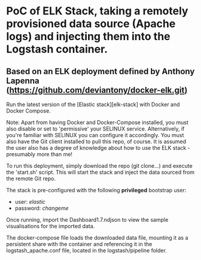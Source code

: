 # PoC of ELK Stack, taking a remotely provisioned data source (Apache logs) and injecting them into the Logstash container.

## Based on an ELK deployment defined by Anthony Lapenna (https://github.com/deviantony/docker-elk.git)

Run the latest version of the [Elastic stack][elk-stack] with Docker and Docker Compose.

Note: Apart from having Docker and Docker-Compose installed, you must also disable or set to 'permissive' your SELINUX service. Alternatively,
if you're familiar with SELINUX you can configure it accordingly. You must also have the Git client installed to pull this repo, of course.
It is assumed the user also has a degree of knowledge about how to use the ELK stack - presumably more than me!

To run this deployment, simply download the repo (git clone...) and execute the 'start.sh' script. This will
start the stack and inject the data sourced from the remote Git repo. 

The stack is pre-configured with the following **privileged** bootstrap user:

* user: *elastic*
* password: *changeme*

Once running, import the Dashboard1.7.ndjson to view the sample visualisations for the imported data.

The docker-compose file loads the downloaded data file, mounting it as a persistent share with the container and referencing it
in the logstash_apache.conf file, located in the logstash/pipeline folder. 




